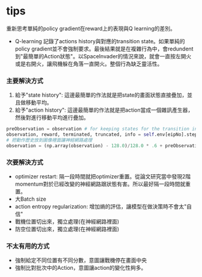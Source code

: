 tips
===

重新思考單純的policy gradient在reward上的表現與Q learning的差別。

* Q-learning 記錄了actions history與對應的transition state。如果單純的policy gradient並不會強制要求。最後結果就是在複雜行為中，會redundent到"最簡單的Action狀態"。以SpaceInvader的情況來說，就會一直按左開火或是右開火，讓飛機躲在角落一直開火。整個行為缺乏靈活性。

### 主要解決方式

1. 給予"state history": 這邊最簡單的作法就是把state的畫面狀態直接疊加，並且做移動平均。
2. 給予"action history": 這邊最簡單的作法就是把action當成一個雜訊產生器，然後對進行移動平均進行疊加。

```python
preObservation = observation # for keeping states for the transition information
observation, reward, terminated, truncated, info = self.env[eipNo].step(action)
# 把動作歷史放到圖像裡面讓神經網路處理
observation = (np.array(observation) - 128.0)/128.0 * .6 + preObservation * .2 + np.random.normal(scale=(action / 6),  size=[210, 160, 3])  * .2
```

### 次要解決方式

* optimizer restart: 隔一段時間就把optimizer重置。從論文研究當中發現2階momentum對於已經改變的神經網路跟狀態有害。所以最好隔一段時間就重置。
* 大Batch size
* action entropy regularization: 增加熵的評估，讓模型在做決策時不會太"自信"
* 戰機位置切出來，獨立處理(在神經網路裡面)
* 防空位置切出來，獨立處理(在神經網路裡面)

### 不太有用的方式
* 強制給定不同位置有不同分數，意圖讓戰機停在畫面中央
* 強制比對批次中的Action，意圖讓action的變化性夠多。
